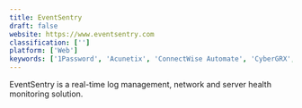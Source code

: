 ```yaml
---
title: EventSentry
draft: false 
website: https://www.eventsentry.com
classification: ['']
platform: ['Web']
keywords: ['1Password', 'Acunetix', 'ConnectWise Automate', 'CyberGRX', 'ESET Endpoint Security', 'EventTracker', 'Flowmon', 'Graylog', 'Intruder', 'Kaseya VSA', 'Keeper for Business', 'Logz.io', 'NetWrix Auditor', 'Perimeter 81', 'RapidSpike', 'Scalyr', 'Sumo Logic', 'Wallarm', 'WebTitan', 'Webroot', 'strongDM']
---
```

EventSentry is a real-time log management, network and server health monitoring solution.